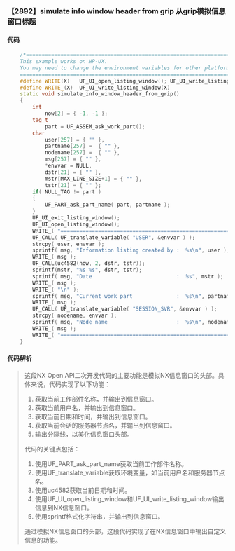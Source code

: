 ### 【2892】simulate info window header from grip 从grip模拟信息窗口标题

#### 代码

```cpp
    /*============================================================================  
    This example works on HP-UX.  
    You may need to change the environment variables for other platforms.  
    ============================================================================*/  
    #define WRITE(X)   UF_UI_open_listing_window(); UF_UI_write_listing_window(X)  
    #define WRITE_(X)  UF_UI_write_listing_window(X)  
    static void simulate_info_window_header_from_grip()  
    {  
        int  
            now[2] = { -1, -1 };  
        tag_t  
            part = UF_ASSEM_ask_work_part();  
        char  
            user[257] = { "" },  
            partname[257] =  { "" },  
            nodename[257] =  { "" },  
            msg[257] = { "" },  
            *envvar = NULL,  
            dstr[21] = { "" },  
            mstr[MAX_LINE_SIZE+1] = { "" },  
            tstr[21] = { "" };  
        if( NULL_TAG != part )  
        {  
            UF_PART_ask_part_name( part, partname );  
        }  
        UF_UI_exit_listing_window();  
        UF_UI_open_listing_window();  
        WRITE_( "============================================================\n");  
        UF_CALL( UF_translate_variable( "USER", &envvar ) );      
        strcpy( user, envvar );  
        sprintf( msg, "Information listing created by :  %s\n", user );  
        WRITE_( msg );  
        UF_CALL(uc4582(now, 2, dstr, tstr));  
        sprintf(mstr, "%s %s", dstr, tstr);  
        sprintf( msg, "Date                           :  %s", mstr );  
        WRITE_( msg );  
        WRITE_( "\n" );  
        sprintf( msg, "Current work part              :  %s\n", partname );  
        WRITE_( msg );  
        UF_CALL( UF_translate_variable( "SESSION_SVR", &envvar ) );  
        strcpy( nodename, envvar );  
        sprintf( msg, "Node name                      :  %s\n", nodename );  
        WRITE_( msg );  
        WRITE_( "============================================================\n" );  
    }

```

#### 代码解析

> 这段NX Open API二次开发代码的主要功能是模拟NX信息窗口的头部。具体来说，代码实现了以下功能：
>
> 1. 获取当前工作部件名称，并输出到信息窗口。
> 2. 获取当前用户名，并输出到信息窗口。
> 3. 获取当前日期和时间，并输出到信息窗口。
> 4. 获取当前会话的服务器节点名，并输出到信息窗口。
> 5. 输出分隔线，以美化信息窗口头部。
>
> 代码的关键点包括：
>
> 1. 使用UF_PART_ask_part_name获取当前工作部件名称。
> 2. 使用UF_translate_variable获取环境变量，如当前用户名和服务器节点名。
> 3. 使用uc4582获取当前日期和时间。
> 4. 使用UF_UI_open_listing_window和UF_UI_write_listing_window输出信息到NX信息窗口。
> 5. 使用sprintf格式化字符串，并输出到信息窗口。
>
> 通过模拟NX信息窗口的头部，这段代码实现了在NX信息窗口中输出自定义信息的功能。
>
